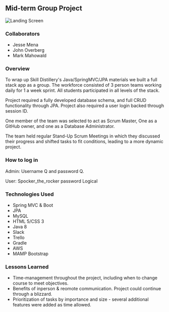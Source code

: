 ## Mid-term Group Project
![Landing Screen](https://i.imgur.com/jIyjmKZ.png)

### Collaborators
* Jesse Mena
* John Overberg
* Mark Mahowald

### Overview
To wrap up Skill Distillery's Java/SpringMVC/JPA materials we built a full stack app as a group. The workforce consisted of 3 person teams working daily for 1 a week sprint. All students participated in all levels of the stack. 

Project required a fully developed database schema, and full CRUD functionality through JPA.  Project also required a user login backed through session ID.

One member of the team was selected to act as Scrum Master, One as a GitHub owner, and one as a Database Administrator.

The team held regular Stand-Up Scrum Meetings in which they discussed their progress and shifted tasks to fit conditions, leading to a more dynamic project.

### How to log in
Admin: Username Q and password Q.

User: Spocker_the_rocker password Logical

### Technologies Used

* Spring MVC & Boot
* JPA
* MySQL
* HTML 5/CSS 3
* Java 8 
* Slack
* Trello
* Gradle
* AWS
* MAMP
Bootstrap

### Lessons Learned
* Time-management throughout the project, including when to change course to meet objectives.
* Benefits of inperson & reomote communication. Project could continue through a blizzard.
* Prioritization of tasks by importance and size - several additional features were added as time allowed.


